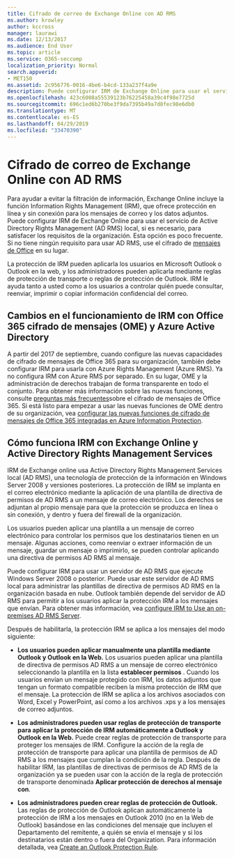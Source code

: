 ```yaml
---
title: Cifrado de correo de Exchange Online con AD RMS
ms.author: krowley
author: kccross
manager: laurawi
ms.date: 12/13/2017
ms.audience: End User
ms.topic: article
ms.service: O365-seccomp
localization_priority: Normal
search.appverid:
- MET150
ms.assetid: 2c956776-0016-4be6-b4cd-133a237f4a9e
description: Puede configurar IRM de Exchange Online para usar el servicio de Active Directory Rights Management (AD RMS) local, si es necesario, para satisfacer los requisitos de la organización. Esta opción es poco frecuente. Si no tiene ningún requisito para usar AD RMS, use el cifrado de mensajes de Office en su lugar.
ms.openlocfilehash: 423c6008a55539123b76225458a39c4f98e7725d
ms.sourcegitcommit: 696c1ed6b270be3f9da7395b49a7d8fec98e6db0
ms.translationtype: MT
ms.contentlocale: es-ES
ms.lasthandoff: 04/29/2019
ms.locfileid: "33470390"
---
```

# <a name="exchange-online-mail-encryption-with-ad-rms"></a>Cifrado de correo de Exchange Online con AD RMS

Para ayudar a evitar la filtración de información, Exchange Online incluye la función Information Rights Management (IRM), que ofrece protección en línea y sin conexión para los mensajes de correo y los datos adjuntos. Puede configurar IRM de Exchange Online para usar el servicio de Active Directory Rights Management (AD RMS) local, si es necesario, para satisfacer los requisitos de la organización. Esta opción es poco frecuente. Si no tiene ningún requisito para usar AD RMS, use el cifrado de [mensajes de Office](ome.md) en su lugar. 

La protección de IRM pueden aplicarla los usuarios en Microsoft Outlook o Outlook en la web, y los administradores pueden aplicarla mediante reglas de protección de transporte o reglas de protección de Outlook. IRM le ayuda tanto a usted como a los usuarios a controlar quién puede consultar, reenviar, imprimir o copiar información confidencial del correo.
  
## <a name="changes-to-how-irm-works-with-office-365-message-encryption-ome-and-azure-active-directory"></a>Cambios en el funcionamiento de IRM con Office 365 cifrado de mensajes (OME) y Azure Active Directory

A partir del 2017 de septiembre, cuando configure las nuevas capacidades de cifrado de mensajes de Office 365 para su organización, también debe configurar IRM para usarla con Azure Rights Management (Azure RMS). Ya no configura IRM con Azure RMS por separado. En su lugar, OME y la administración de derechos trabajan de forma transparente en todo el conjunto. Para obtener más información sobre las nuevas funciones, consulte [preguntas más frecuentes](https://support.office.com/article/0432dce9-d9b6-4e73-8a13-4a932eb0081e)sobre el cifrado de mensajes de Office 365. Si está listo para empezar a usar las nuevas funciones de OME dentro de su organización, vea [configurar las nuevas funciones de cifrado de mensajes de Office 365 integradas en Azure Information Protection](https://support.office.com/article/7ff0c040-b25c-4378-9904-b1b50210d00e).
  
## <a name="how-irm-works-with-exchange-online-and-active-directory-rights-management-services"></a>Cómo funciona IRM con Exchange Online y Active Directory Rights Management Services

IRM de Exchange online usa Active Directory Rights Management Services local (AD RMS), una tecnología de protección de la información en Windows Server 2008 y versiones posteriores. La protección de IRM se implanta en el correo electrónico mediante la aplicación de una plantilla de directiva de permisos de AD RMS a un mensaje de correo electrónico. Los derechos se adjuntan al propio mensaje para que la protección se produzca en línea o sin conexión, y dentro y fuera del firewall de la organización.
  
Los usuarios pueden aplicar una plantilla a un mensaje de correo electrónico para controlar los permisos que los destinatarios tienen en un mensaje. Algunas acciones, como reenviar o extraer información de un mensaje, guardar un mensaje o imprimirlo, se pueden controlar aplicando una directiva de permisos AD RMS al mensaje.
  
Puede configurar IRM para usar un servidor de AD RMS que ejecute Windows Server 2008 o posterior. Puede usar este servidor de AD RMS local para administrar las plantillas de directiva de permisos AD RMS en la organización basada en nube. Outlook también depende del servidor de AD RMS para permitir a los usuarios aplicar la protección IRM a los mensajes que envían. Para obtener más información, vea [configure IRM to Use an on-premises AD RMS Server](configure-irm-to-use-an-on-premises-ad-rms-server.md). 
  
Después de habilitarla, la protección IRM se aplica a los mensajes del modo siguiente:
  
- **Los usuarios pueden aplicar manualmente una plantilla mediante Outlook y Outlook en la Web.** Los usuarios pueden aplicar una plantilla de directiva de permisos AD RMS a un mensaje de correo electrónico seleccionando la plantilla en la lista **establecer permisos** . Cuando los usuarios envían un mensaje protegido con IRM, los datos adjuntos que tengan un formato compatible reciben la misma protección de IRM que el mensaje. La protección de IRM se aplica a los archivos asociados con Word, Excel y PowerPoint, así como a los archivos .xps y a los mensajes de correo adjuntos. 
    
- **Los administradores pueden usar reglas de protección de transporte para aplicar la protección de IRM automáticamente a Outlook y Outlook en la Web.** Puede crear reglas de protección de transporte para proteger los mensajes de IRM. Configure la acción de la regla de protección de transporte para aplicar una plantilla de permisos de AD RMS a los mensajes que cumplan la condición de la regla. Después de habilitar IRM, las plantillas de directivas de permisos de AD RMS de la organización ya se pueden usar con la acción de la regla de protección de transporte denominada **Aplicar protección de derechos al mensaje con**.
    
- **Los administradores pueden crear reglas de protección de Outlook.** Las reglas de protección de Outlook aplican automáticamente la protección de IRM a los mensajes en Outlook 2010 (no en la Web de Outlook) basándose en las condiciones del mensaje que incluyen el Departamento del remitente, a quién se envía el mensaje y si los destinatarios están dentro o fuera del Organization. Para información detallada, vea [Create an Outlook Protection Rule](http://technet.microsoft.com/library/da64750d-faaf-44de-ad8c-888eba7fbdbf.aspx).
    

